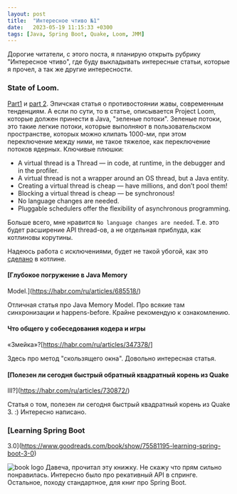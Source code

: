 ```yaml
---
layout: post
title:  "Интересное чтиво №1"
date:   2023-05-19 11:15:33 +0300
tags: [Java, Spring Boot, Quake, Loom, JMM]
---
```


Дорогие читатели, с этого поста, я планирую открыть рубрику "Интересное чтиво",
где буду выкладывать интересные статьи, которые я прочел, а так же другие
интересности.

### State of Loom. 

[Part1](https://cr.openjdk.org/~rpressler/loom/loom/sol1_part1.html) и [part 2](https://cr.openjdk.org/~rpressler/loom/loom/sol1_part2.html).
Эпичская статья о противостоянии жавы, современным тенденциям. А если по сути,
то в статье, описывается Project Loom, которые должен принести в Java, "зеленые
потоки". Зеленые потоки, это такие легкие потоки, которые выполняют в
пользовательском пространстве, которых можно клипать 1000-ми, при этом
переключение между ними, не такое тяжелое, как переключение потоков ядерных.
Ключивые плюшки:

- A virtual thread is a Thread — in code, at runtime, in the debugger and in the profiler.
- A virtual thread is not a wrapper around an OS thread, but a Java entity.
- Creating a virtual thread is cheap — have millions, and don’t pool them!
- Blocking a virtual thread is cheap — be synchronous!
- No language changes are needed.
- Pluggable schedulers offer the flexibility of asynchronous programming.

Больше всего, мне нравится `No language changes are needed`. Т.е. это будет
расширение API thread-ов, а не отдельная приблуда, как котлиновы корутины.

Надеюсь работа с исключениями, будет не такой убогой, как это [сделано](https://habr.com/ru/articles/689256/) в котлине.

#### [Глубокое погружение в Java Memory
Model.](https://habr.com/ru/articles/685518/)

Отличная статья про Java Memory Model. Про всякие там синхронизации и happens-before.
Крайне рекомендую к ознакомлению.

#### Что общего у собеседования кодера и игры
«Змейка»?[https://habr.com/ru/articles/347378/]

Здесь про метод "скользящего окна". Довольно интересная статья.

#### [Полезен ли сегодня быстрый обратный квадратный корень из Quake
III?](https://habr.com/ru/articles/730872/)

Статья о том, полезен ли сегодня быстрый квадратный корень из Quake 3. :)
Интересно написано.

### [Learning Spring Boot
3.0](https://www.goodreads.com/book/show/75581195-learning-spring-boot-3-0)

![book
logo](https://images-na.ssl-images-amazon.com/images/S/compressed.photo.goodreads.com/books/1672874918i/75581195.jpg)
Давеча, прочитал эту книжку. Не скажу что прям сильно понравилась. Интересно
было про рекативный API в спринге. Остальное, походу стандартное, для книг про
Spring Boot.
